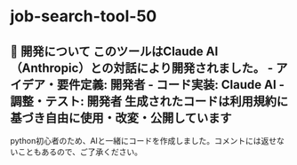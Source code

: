 # job-search-tool-50
## 🤖 開発について このツールはClaude AI（Anthropic）との対話により開発されました。 - アイデア・要件定義: 開発者 - コード実装: Claude AI - 調整・テスト: 開発者 生成されたコードは利用規約に基づき自由に使用・改変・公開しています
python初心者のため、AIと一緒にコードを作成しました。コメントには返せないこともあるので、ご了承ください。
